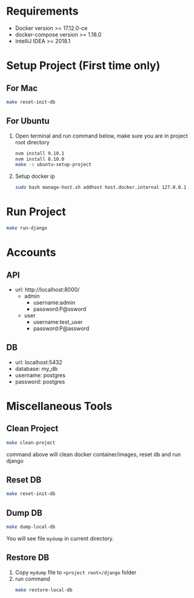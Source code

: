 
# Requirements

* Docker version >= 17.12.0-ce
* docker-compose version >= 1.18.0
* IntelliJ IDEA >= 2018.1

# Setup Project (First time only)

## For Mac

```sh
make reset-init-db
```

## For Ubuntu

 1. Open terminal and run command below, make sure you are in project root directory
    ```sh
    nvm install 9.10.1
    nvm install 8.10.0
    make -s ubuntu-setup-project
    ```

 1. Setup docker ip
    ```sh
    sudo bash manage-host.sh addhost host.docker.internal 127.0.0.1
    ```

# Run Project 

```sh
make run-django
```

# Accounts

## API

* url: http://localhost:8000/ 
  * admin
    * username:admin
    * password:P@ssword
  * user 
    * username:test_user
    * password:P@assword

## DB

* url: localhost:5432
* database: my_db
* username: postgres
* password: postgres


# Miscellaneous Tools

## Clean Project

```sh
make clean-project
```
command above will clean docker container/images, reset db and run django

## Reset DB

```sh
make reset-init-db
```


## Dump DB

```sh
make dump-local-db
```
You will see file `mydump` in current directory.

## Restore DB

 1. Copy `mydump` file to `<project root>/django` folder
 1. run command
    ```sh
    make restore-local-db
    ```

